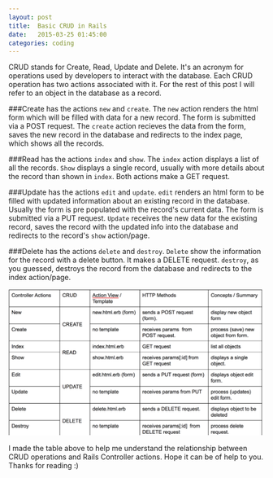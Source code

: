 ```yaml
---
layout: post
title:  Basic CRUD in Rails
date:   2015-03-25 01:45:00
categories: coding
---
```


CRUD stands for Create, Read, Update and Delete. It's an acronym for operations used by developers to interact with the database. Each CRUD operation has two actions associated with it. For the rest of this post I will refer to an object in the database as a record. 

###Create 
has the actions `new` and `create`. The `new` action renders the html form which will be filled with data for a new record. The form is submitted via a POST request. The `create` action recieves the data from the form, saves the new record in the database and redirects to the index page, which shows all the records.

###Read 
has the actions `index` and `show`. The `index` action displays a list of all the records. `Show` displays a single record, usually with more details about the record than shown in `index`. Both actions make a GET request.

###Update
has the actions `edit` and `update`. `edit` renders an html form to be filled with updated information about an existing record in the database. Usually the form is pre populated with the record's current data. The form is submitted via a PUT request. `Update` receives the new data for the existing record, saves the record with the updated info into the database and redirects to the record's `show` action/page.

###Delete
has the actions `delete` and `destroy`. `Delete` show the information for the record with a delete button. It makes a DELETE request. `destroy`, as you guessed, destroys the record from the database and redirects to the index action/page.

<img src="/img/crud.png">


I made the table above to help me understand the relationship between CRUD operations and Rails Controller actions. Hope it can be of help to you. Thanks for reading :)